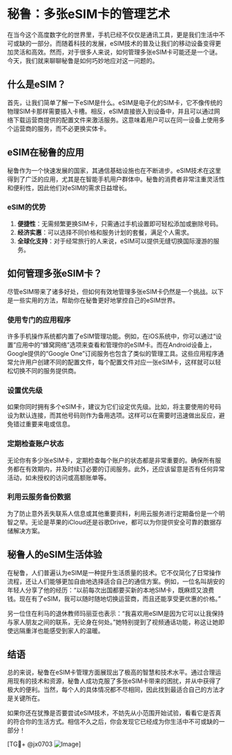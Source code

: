 # 秘鲁：多张eSIM卡的管理艺术

在当今这个高度数字化的世界里，手机已经不仅仅是通讯工具，更是我们生活中不可或缺的一部分。而随着科技的发展，eSIM技术的普及让我们的移动设备变得更加灵活和高效。然而，对于很多人来说，如何管理多张eSIM卡可能还是一个谜。今天，我们就来聊聊秘鲁是如何巧妙地应对这一问题的。

## 什么是eSIM？

首先，让我们简单了解一下eSIM是什么。eSIM是电子化的SIM卡，它不像传统的物理SIM卡那样需要插入卡槽。相反，eSIM直接嵌入到设备中，并且可以通过网络下载运营商提供的配置文件来激活服务。这意味着用户可以在同一设备上使用多个运营商的服务，而不必更换实体卡。

## eSIM在秘鲁的应用

秘鲁作为一个快速发展的国家，其通信基础设施也在不断进步。eSIM技术在这里得到了广泛的应用，尤其是在智能手机用户群体中。秘鲁的消费者非常注重灵活性和便利性，因此他们对eSIM的需求日益增长。

### eSIM的优势

1. **便捷性**：无需频繁更换SIM卡，只需通过手机设置即可轻松添加或删除号码。
2. **经济实惠**：可以选择不同价格和服务计划的套餐，满足个人需求。
3. **全球化支持**：对于经常旅行的人来说，eSIM可以提供无缝切换国际漫游的服务。

## 如何管理多张eSIM卡？

尽管eSIM带来了诸多好处，但如何有效地管理多张eSIM卡仍然是一个挑战。以下是一些实用的方法，帮助你在秘鲁更好地掌控自己的eSIM世界。

### 使用专门的应用程序

许多手机操作系统都内置了eSIM管理功能。例如，在iOS系统中，你可以通过“设置”应用中的“蜂窝网络”选项来查看和管理你的eSIM卡。而在Android设备上，Google提供的“Google One”订阅服务也包含了类似的管理工具。这些应用程序通常允许用户创建不同的配置文件，每个配置文件对应一张eSIM卡，这样就可以轻松切换不同的服务提供商。

### 设置优先级

如果你同时拥有多个eSIM卡，建议为它们设定优先级。比如，将主要使用的号码设为默认连接，而其他号码则作为备用选项。这样可以在需要时迅速做出反应，避免错过重要来电或信息。

### 定期检查账户状态

无论你有多少张eSIM卡，定期检查每个账户的状态都是非常重要的。确保所有服务都在有效期内，并及时续订必要的订阅服务。此外，还应该留意是否有任何异常活动，如未授权的访问或高额账单等。

### 利用云服务备份数据

为了防止意外丢失联系人信息或其他重要资料，利用云服务进行定期备份是一个明智之举。无论是苹果的iCloud还是谷歌Drive，都可以为你提供安全可靠的数据存储解决方案。

## 秘鲁人的eSIM生活体验

在秘鲁，人们普遍认为eSIM是一种提升生活质量的技术。它不仅简化了日常操作流程，还让人们能够更加自由地选择适合自己的通信方案。例如，一位名叫胡安的年轻人分享了他的经历：“以前每次出国都要买新的本地SIM卡，既麻烦又浪费钱。现在有了eSIM，我可以随时随地切换运营商，而且还能享受更优惠的价格。”

另一位住在利马的退休教师玛丽亚也表示：“我喜欢用eSIM是因为它可以让我保持与家人朋友之间的联系，无论身在何处。”她特别提到了视频通话功能，称这让她即使远隔重洋也能感受到家人的温暖。

## 结语

总的来说，秘鲁在eSIM卡管理方面展现出了极高的智慧和技术水平。通过合理运用现有的技术和资源，秘鲁人成功克服了多张eSIM卡带来的困扰，并从中获得了极大的便利。当然，每个人的具体情况都不尽相同，因此找到最适合自己的方法才是关键所在。

如果你还在犹豫是否要尝试eSIM技术，不妨先从小范围开始试验，看看它是否真的符合你的生活方式。相信不久之后，你会发现它已经成为你生活中不可或缺的一部分！

[TG💪+ @jx0703 ![Image](https://github.com/user-attachments/assets/dbca1d08-cadb-493c-b0ec-ad6f7a83f270)]